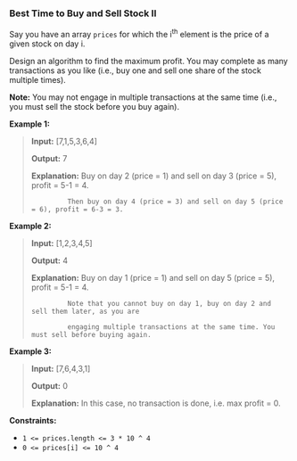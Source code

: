 ### Best Time to Buy and Sell Stock II

Say you have an array `prices` for which the i<sup>th</sup> element is the price of a given stock on day i.

Design an algorithm to find the maximum profit. You may complete as many transactions as you like (i.e., buy one and sell one share of the stock multiple times).

**Note:** You may not engage in multiple transactions at the same time (i.e., you must sell the stock before you buy again).

**Example 1:**

> **Input:** [7,1,5,3,6,4]
>
> **Output:** 7
>
> **Explanation:** Buy on day 2 (price = 1) and sell on day 3 (price = 5), profit = 5-1 = 4.
>
>              Then buy on day 4 (price = 3) and sell on day 5 (price = 6), profit = 6-3 = 3.

**Example 2:**

> **Input:** [1,2,3,4,5]
>
> **Output:** 4
>
> **Explanation:** Buy on day 1 (price = 1) and sell on day 5 (price = 5), profit = 5-1 = 4.
>
>              Note that you cannot buy on day 1, buy on day 2 and sell them later, as you are
>
>              engaging multiple transactions at the same time. You must sell before buying again.

**Example 3:**

> **Input:** [7,6,4,3,1]
>
> **Output:** 0
>
> **Explanation:** In this case, no transaction is done, i.e. max profit = 0.

  

**Constraints:**

 - `1 <= prices.length <= 3 * 10 ^ 4`
 - `0 <= prices[i] <= 10 ^ 4`
